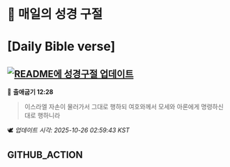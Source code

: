 # 🙏 매일의 성경 구절
# [Daily Bible verse]
## [![README에 성경구절 업데이트](https://github.com/DONGSUKA/first_test/actions/workflows/update-readme-bible.yml/badge.svg)](https://github.com/DONGSUKA/first_test/actions/workflows/update-readme-bible.yml)
<!-- START_BIBLE_VERSE -->
📖 **출애굽기 12:28**
> 이스라엘 자손이 물러가서 그대로 행하되 여호와께서 모세와 아론에게 명령하신 대로 행하니라

🕊️ _업데이트 시각: 2025-10-26 02:59:43 KST_
  <!-- END_BIBLE_VERSE -->
## GITHUB_ACTION
